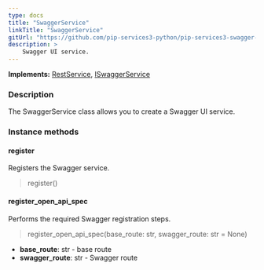 ```yaml
---
type: docs
title: "SwaggerService"
linkTitle: "SwaggerService"
gitUrl: "https://github.com/pip-services3-python/pip-services3-swagger-python"
description: >
    Swagger UI service.
---
```


**Implements:** [RestService](../../../rpc/services/rest_service), [ISwaggerService](../../../rpc/services/iswagger_service)

### Description

The SwaggerService class allows you to create a Swagger UI service.

### Instance methods

#### register
Registers the Swagger service.

> register()

#### register_open_api_spec
Performs the required Swagger registration steps.

> register_open_api_spec(base_route: str, swagger_route: str = None)

- **base_route**: str - base route
- **swagger_route**: str - Swagger route 
